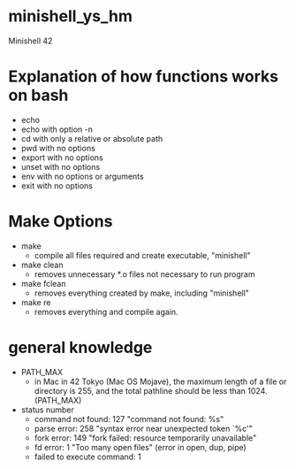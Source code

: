 # minishell_ys_hm

Minishell 42

# Explanation of how functions works on bash

- echo
- echo with option -n
- cd with only a relative or absolute path
- pwd with no options
- export with no options
- unset with no options
- env with no options or arguments
- exit with no options

# Make Options

- make
  - compile all files required and create executable, "minishell"
- make clean
  - removes unnecessary \*.o files not necessary to run program
- make fclean
  - removes everything created by make, including "minishell"
- make re
  - removes everything and compile again.

# general knowledge

- PATH_MAX
  - in Mac in 42 Tokyo (Mac OS Mojave), the maximum length of a file or directory is 255, and the total pathline should be less than 1024.(PATH_MAX)
- status number
  - command not found: 127 "command not found: %s"
  - parse error: 258 "syntax error near unexpected token `%c'"
  - fork error: 149 "fork failed: resource temporarily unavailable"
  - fd error: 1 "Too many open files" (error in open, dup, pipe)
  - failed to execute command: 1
